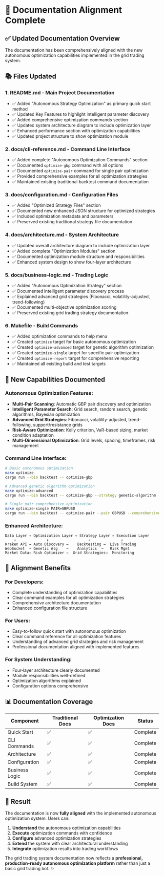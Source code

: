# 🎯 Documentation Alignment Complete

## ✅ **Updated Documentation Overview**

The documentation has been comprehensively aligned with the new autonomous optimization capabilities implemented in the grid trading system.

## 📚 **Files Updated**

### 1. **README.md** - Main Project Documentation
- ✅ Added "Autonomous Strategy Optimization" as primary quick start method
- ✅ Updated Key Features to highlight intelligent parameter discovery
- ✅ Added comprehensive optimization commands section
- ✅ Updated system architecture diagram to include optimization layer
- ✅ Enhanced performance section with optimization capabilities
- ✅ Updated project structure to show optimization module

### 2. **docs/cli-reference.md** - Command Line Interface
- ✅ Added complete "Autonomous Optimization Commands" section
- ✅ Documented `optimize-gbp` command with all options
- ✅ Documented `optimize-pair` command for single pair optimization
- ✅ Provided comprehensive examples for all optimization strategies
- ✅ Maintained existing traditional backtest command documentation

### 3. **docs/configuration.md** - Configuration Files
- ✅ Added "Optimized Strategy Files" section
- ✅ Documented new enhanced JSON structure for optimized strategies
- ✅ Included optimization metadata and parameters
- ✅ Preserved existing traditional strategy file documentation

### 4. **docs/architecture.md** - System Architecture
- ✅ Updated overall architecture diagram to include optimization layer
- ✅ Added complete "Optimization Modules" section
- ✅ Documented optimization module structure and responsibilities
- ✅ Enhanced system design to show four-layer architecture

### 5. **docs/business-logic.md** - Trading Logic
- ✅ Added "Autonomous Optimization Strategy" section
- ✅ Documented intelligent parameter discovery process
- ✅ Explained advanced grid strategies (Fibonacci, volatility-adjusted, trend-following)
- ✅ Documented multi-objective optimization scoring
- ✅ Preserved existing grid trading strategy documentation

### 6. **Makefile** - Build Commands
- ✅ Added optimization commands to help menu
- ✅ Created `optimize` target for basic autonomous optimization
- ✅ Created `optimize-advanced` target for genetic algorithm optimization
- ✅ Created `optimize-single` target for specific pair optimization
- ✅ Created `optimize-report` target for comprehensive reporting
- ✅ Maintained all existing build and test targets

## 🚀 **New Capabilities Documented**

### **Autonomous Optimization Features:**
- **Multi-Pair Scanning**: Automatic GBP pair discovery and optimization
- **Intelligent Parameter Search**: Grid search, random search, genetic algorithms, Bayesian optimization
- **Advanced Grid Strategies**: Fibonacci, volatility-adjusted, trend-following, support/resistance grids
- **Risk-Aware Optimization**: Kelly criterion, VaR-based sizing, market condition adaptation
- **Multi-Dimensional Optimization**: Grid levels, spacing, timeframes, risk management

### **Command Line Interface:**
```bash
# Basic autonomous optimization
make optimize
cargo run --bin backtest -- optimize-gbp

# Advanced genetic algorithm optimization  
make optimize-advanced
cargo run --bin backtest -- optimize-gbp --strategy genetic-algorithm --timeframes --risk-optimization

# Single pair comprehensive optimization
make optimize-single PAIR=GBPUSD
cargo run --bin backtest -- optimize-pair --pair GBPUSD --comprehensive
```

### **Enhanced Architecture:**
```
Data Layer → Optimization Layer → Strategy Layer → Execution Layer
    ↓              ↓                  ↓              ↓
Kraken API → Auto Discovery →    Backtesting →  Live Trading
WebSocket  → Genetic Alg    →    Analytics  →   Risk Mgmt
Market Data→ Risk Optimizer →  Grid Strategies→  Monitoring
```

## 🎯 **Alignment Benefits**

### **For Developers:**
- Complete understanding of optimization capabilities
- Clear command examples for all optimization strategies
- Comprehensive architecture documentation
- Enhanced configuration file structure

### **For Users:**
- Easy-to-follow quick start with autonomous optimization
- Clear command reference for all optimization features
- Understanding of advanced grid strategies and risk management
- Professional documentation aligned with implemented features

### **For System Understanding:**
- Four-layer architecture clearly documented
- Module responsibilities well-defined
- Optimization algorithms explained
- Configuration options comprehensive

## 📊 **Documentation Coverage**

| Component | Traditional Docs | Optimization Docs | Status |
|-----------|-----------------|-------------------|--------|
| Quick Start | ✅ | ✅ | Complete |
| CLI Commands | ✅ | ✅ | Complete |
| Architecture | ✅ | ✅ | Complete |
| Configuration | ✅ | ✅ | Complete |
| Business Logic | ✅ | ✅ | Complete |
| Build System | ✅ | ✅ | Complete |

## 🎉 **Result**

The documentation is now **fully aligned** with the implemented autonomous optimization system. Users can:

1. **Understand** the autonomous optimization capabilities
2. **Execute** optimization commands with confidence  
3. **Configure** advanced optimization strategies
4. **Extend** the system with clear architectural understanding
5. **Integrate** optimization results into trading workflows

The grid trading system documentation now reflects a **professional, production-ready autonomous optimization platform** rather than just a basic grid trading bot. ✨